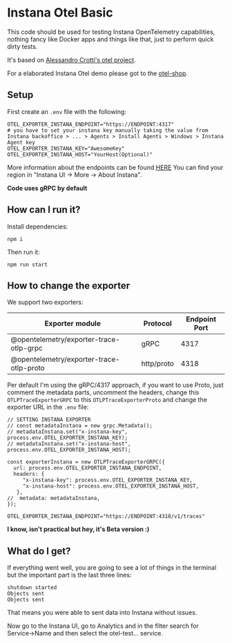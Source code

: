 # Instana Otel Basic

This code should be used for testing Instana OpenTelemetry capabilities, nothing fancy like Docker apps and things like that, just to perform quick dirty tests.

It's based on [Alessandro Crotti's otel project](https://github.com/alessandrocrotti/instana-exporter-test).

For a elaborated Instana Otel demo please got to the [otel-shop](https://github.com/instana/otel-shop).

## Setup
First create an `.env` file with the following:

```
OTEL_EXPORTER_INSTANA_ENDPOINT="https://ENDPOINT:4317"
# you have to set your instana key manually taking the value from Instana backoffice > ... > Agents > Install Agents > Windows > Instana Agent key
OTEL_EXPORTER_INSTANA_KEY="AwesomeKey"
OTEL_EXPORTER_INSTANA_HOST="YourHost(Optional)"
```

More information about the endpoints can be found [HERE](https://www.ibm.com/docs/en/instana-observability/current?topic=opentelemetry-sending-data-instana-backend#endpoints-of-the-instana-backend-otlp-acceptor)
You can find your region in "Instana UI -> More -> About Instana".

**Code uses gRPC by default**

## How can I run it?

Install dependencies:

```
npm i
```

Then run it:

```
npm run start
```

## How to change the exporter

We support two exporters:

| Exporter module                          | Protocol   | Endpoint Port |
| ---------------------------------------- | ---------- | ------------- |
| @opentelemetry/exporter-trace-otlp-grpc  | gRPC       | 4317          |
| @opentelemetry/exporter-trace-otlp-proto | http/proto | 4318          |

Per default I'm using the gRPC/4317 approach, if you want to use Proto, just comment the metadata parts, uncomment the headers, change this `OTLPTraceExporterGRPC` to this `OTLPTraceExporterProto` and change the exporter URL in the `.env` file:

```
// SETTING INSTANA EXPORTER
// const metadataInstana = new grpc.Metadata();
// metadataInstana.set("x-instana-key", process.env.OTEL_EXPORTER_INSTANA_KEY);
// metadataInstana.set("x-instana-host", process.env.OTEL_EXPORTER_INSTANA_HOST);

const exporterInstana = new OTLPTraceExporterGRPC({
  url: process.env.OTEL_EXPORTER_INSTANA_ENDPOINT,
  headers: {
     "x-instana-key": process.env.OTEL_EXPORTER_INSTANA_KEY,
     "x-instana-host": process.env.OTEL_EXPORTER_INSTANA_HOST,
   },
//  metadata: metadataInstana,
});
```

```
OTEL_EXPORTER_INSTANA_ENDPOINT="https://ENDPOINT:4318/v1/traces"
```

**I know, isn't practical but hey, it's Beta version :)**

## What do I get?

If everything went well, you are going to see a lot of things in the terminal but the important part is the last three lines:

```
shutdown started
Objects sent
Objects sent
````

That means you were able to sent data into Instana without issues.

Now go to the Instana UI, go to Analytics and in the filter search for Service->Name and then select the otel-test... service.
